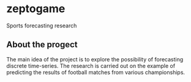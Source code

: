 # zeptogame
Sports forecasting research

## About the progect
The main idea of the project is to explore the possibility of forecasting discrete time-series. The research is carried out on the example of predicting the results of football matches from various championships.
